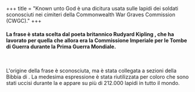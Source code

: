 +++
title = "Known unto God è una dicitura usata sulle lapidi dei soldati sconosciuti nei cimiteri della Commonwealth War Graves Commission (CWGC)."
+++

#### La frase è stata scelta dal poeta britannico Rudyard Kipling , che ha lavorato per quella che allora era la Commissione Imperiale per le Tombe di Guerra durante la Prima Guerra Mondiale.
<br>

L'origine della frase è sconosciuta, ma è stata collegata a sezioni della Bibbia di . 
La medesima espressione è stata riutilizzata per coloro che sono stati uccisi durante la  e appare su più di 212.000 lapidi in tutto il mondo.

